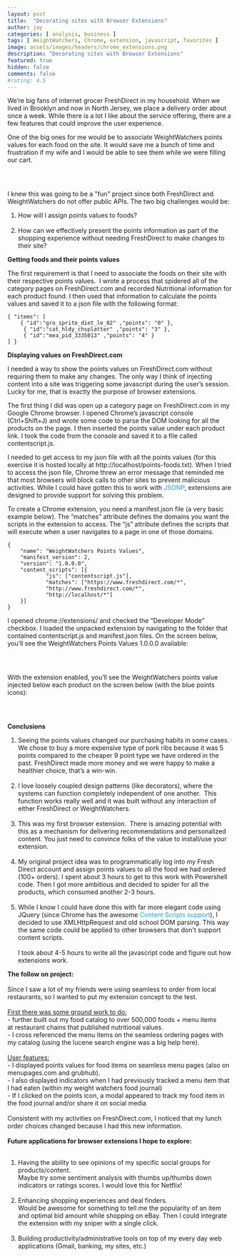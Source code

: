 ```yaml
---
layout: post
title:  "Decorating sites with Browser Extensions"
author: jay
categories: [ analysis, business ]
tags: [ WeightWatchers, Chrome, extension, javascript, favorites ]
image: assets/images/headers/chrome_extensions.png
description: "Decorating sites with Browser Extensions"
featured: true
hidden: false
comments: false
#rating: 4.5
---
```

<p>We&rsquo;re big fans of internet grocer FreshDirect in my household. When we lived in Brooklyn and now in North Jersey, we place a delivery order about once a week. While there is a lot I like about the service offering, there are a few features that could improve the user experience.</p>
<p>One of the big ones for me would be to associate WeightWatchers points values for each food on the site. It would save me a bunch of time and frustration if my wife and I would be able to see them while we were filling our cart.&nbsp;</p>
<p><img src="{{ site.baseurl }}/assets/images/ww_fd.gif" alt="" /></p>
<p>&nbsp;</p>
<p>I knew this was going to be a "fun" project since both FreshDirect and WeightWatchers do not offer public APIs. The two big challenges would be:</p>
<ol>
<li>How will I assign points values to foods?<br style="margin: 0px; padding: 0px;" /><br style="margin: 0px; padding: 0px;" /></li>
<li>How can we effectively present the points information as part of the shopping experience without needing FreshDirect to make changes to their site?</li>
</ol>
<p><strong style="margin: 0px; padding: 0px;">Getting foods and their points values</strong></p>
<p>The first requirement is that I need to associate the foods on their site with their respective points values. &nbsp;I wrote a process that spidered all of the category pages on FreshDirect.com and recorded Nutritional information for each product found. I then used that information to calculate the points values and saved it to a json file with the following format:</p>


    { "items": [
        { "id":"gro_sprite_diet_le_02" ,"points": "0" },
         { "id":"cat_hldy_chsplatter" ,"points": "3" }, 
         { "id":"mea_pid_3335013" ,"points": "4" } 
    ] }
<p><strong style="margin: 0px; padding: 0px;">Displaying values on FreshDirect.com</strong></p>
<p>I needed a way to show the points values on FreshDirect.com without requiring them to make any changes. The only way I think of injecting content into a site was triggering some javascript during the user&rsquo;s session. Lucky for me, that is exactly the purpose of browser extensions.</p>
<p>The first thing I did was open up a category page on FreshDirect.com in my Google Chrome browser. I opened Chrome&rsquo;s javascript console (Ctrl+Shift+J) and wrote some code to parse the DOM looking for all the products on the page. I then inserted the points value under each product link. I took the code from the console and saved it to a file called contentscript.js.</p>
<p>I needed to get access to my json file with all the points values (for this exercise it is hosted locally at http://localhost/points-foods.txt). When I tried to access the json file, Chrome threw an error message that reminded me that most browsers will block calls to other sites to prevent malicious activities. While I could have gotten this to work with&nbsp;<a style="margin: 0px; padding: 0px; text-decoration: none; color: #1fa2e1;" href="http://en.wikipedia.org/wiki/JSONP" target="_blank">JSONP</a>, extensions are designed to provide support for solving this problem.</p>
<p>To create a Chrome extension, you need a manifest.json file (a very basic example below). The &ldquo;matches&rdquo; attribute defines the domains you want the scripts in the extension to access. The &ldquo;js&rdquo; attribute defines the scripts that will execute when a user navigates to a page in one of those domains.</p>

    {
        "name": "WeightWatchers Points Values",
        "manifest_version": 2,
        "version": "1.0.0.0",
        "content_scripts": [{
                "js": ["contentscript.js"],
                "matches": ["https://www.freshdirect.com/*",
                "http://www.freshdirect.com/*",
                "http://localhost/*"]
        }]
    }


<p>I opened chrome://extensions/ and checked the &ldquo;Developer Mode&rdquo; checkbox. I loaded the unpacked extension by navigating to the folder that contained contentscript.js and manifest.json files. On the screen below, you&rsquo;ll see the WeightWatchers Points Values 1.0.0.0 available:&nbsp;</p>

<p><img src="{{ site.baseurl }}/assets/images/extensions.gif" alt="" /></p>
<p>&nbsp;</p>
<p>With the extension enabled, you&rsquo;ll see the WeightWatchers points value injected below each product on the screen below&nbsp;(with the blue points icons):</p>

<p><img src="{{ site.baseurl }}/assets/images/fresh_direct.gif" alt="" /></p>
<p>&nbsp;</p>
<p><strong style="margin: 0px; padding: 0px;">Conclusions</strong></p>
<ol>
<li>Seeing the points values changed our purchasing habits in some cases. We chose to buy a more expensive type of pork ribs because it was 5 points compared to the cheaper 9 point type we have ordered in the past. FreshDirect made more money and we were happy to make a healthier choice, that&rsquo;s a win-win.<br style="margin: 0px; padding: 0px;" /><br style="margin: 0px; padding: 0px;" /></li>
<li>I love loosely coupled design patterns (like decorators), where the systems can function completely independent of one another. &nbsp;This function works really well and it was built without any interaction of either FreshDirect or WeightWatchers.<br style="margin: 0px; padding: 0px;" /><br style="margin: 0px; padding: 0px;" /></li>
<li>This was my first browser extension. &nbsp;There is amazing potential with this as a mechanism for delivering recommendations and personalized content. You just need to convince folks of the value to install/use your extension.<br style="margin: 0px; padding: 0px;" /><br style="margin: 0px; padding: 0px;" /></li>
<li>My original project idea was to programmatically log into my Fresh Direct account and assign points values to all the food we had ordered (100+ orders). I spent about 3 hours to get to this work with Powershell code. Then I got more ambitious and decided to spider for all the products, which consumed another 2-3 hours.<br style="margin: 0px; padding: 0px;" /><br style="margin: 0px; padding: 0px;" /></li>
<li>While I know I could have done this with far more elegant code using JQuery (since Chrome has the awesome&nbsp;<a style="margin: 0px; padding: 0px; text-decoration: none; color: #1fa2e1;" href="http://developer.chrome.com/extensions/content_scripts.html" target="_blank">Content Scripts support</a>), I decided to use XMLHttpRequest and old school DOM parsing. This way the same code could be applied to other browsers that don't support content scripts.&nbsp;<br style="margin: 0px; padding: 0px;" /><br style="margin: 0px; padding: 0px;" />I took about 4-5 hours to write all the javascript code and figure out how extensions work.</li>
</ol>
<div><strong><span><span>The follow on project:</span></span></strong></div>
<div><span><span><br /></span></span></div>
<div><span><span>Since I saw a lot of my friends were using seamless to order from local restaurants, so I wanted to put my extension concept to the test.</span></span></div>
<div>&nbsp;</div>
<div><span style="text-decoration: underline;"><span><span>First there was some ground work to do:</span></span></span></div>
<div><span><span>- further built out my food catalog to over 500,000 foods + menu items at&nbsp;</span></span><span">restaurant chains</span><span><span>&nbsp;that published nutritional values.</span></span></div>
<div><span><span>- I cross referenced the menu items on the seamless ordering pages with my catalog (using the lucene search engine was a big help here).</span></span></div>
<div><span><span><br /></span></span></div>
<div><span style="text-decoration: underline;"><span><span>User features:</span></span></span></div>
<div><span><span>- I displayed points values for food items on seamless menu pages (also on menupages.com and grubhub).</span></span></div>
<div><span><span>- I also displayed indicators when I had previously tracked a menu item that I had eaten (within my weight watchers food journal)</span></span></div>
<div><span><span>- If I clicked on the points icon, a modal appeared to track my food item in the food journal and/or share it on social media</span></span></div>
<div><span><span>&nbsp;</span></span></div>
<div><span><span>Consistent with my activities on FreshDirect.com, I noticed that my lunch order choices changed because I had this new information.&nbsp;</span></span></div>
<div>
<div>&nbsp;</div>
<div><strong><span><span>Future applications for browser extensions I hope to explore:</span></span></strong></div>
<div><span><span><br /></span></span></div>
<div><ol>
<li>Having the ability to see opinions of my specific social groups for products/content. <br />Maybe try some sentiment analysis with thumbs up/thumbs down indicators or ratings scores. I would love this for Netflix!<br /><br /></li>
<li>Enhancing shopping experiences and deal finders. <br />Would be awesome for something to tell me the popularity of an item and optimal bid amount while shopping on eBay. Then I could integrate the extension with my sniper with a single click.<br /><br /></li>
<li>Building productivity/administrative tools on top of my every day web applications (Gmail, banking, my sites, etc.)</li>
</ol></div>
<div>&nbsp;</div>